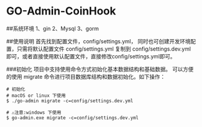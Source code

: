# GO-Admin-CoinHook
##系统环境
1、gin
2、Mysql
3、gorm

##使用说明
首先找到配置文件，config/settings.yml， 同时也可创建开发环境配置，只需将默认配置文件 config/settings.yml 复制到 config/settings.dev.yml 即可，或者直接使用默认配置文件，直接修改config/settings.yml即可。

###初始化
项目中支持使用命令方式初始化基本数据结构和基础数据。 可以方便的使用 migrate 命令进行项目数据库结构和数据初始化。如下操作：
```shell
# 初始化
# macOS or linux 下使用
$ ./go-admin migrate -c=config/settings.dev.yml

# ⚠️注意:windows 下使用
$ go-admin.exe migrate -c=config/settings.dev.yml
```